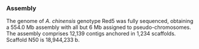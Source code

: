### Assembly

The genome of *A. chinensis* genotype Red5 was fully sequenced,
obtaining a 554.0 Mb assembly with all but 6 Mb assigned to
pseudo-chromosomes. The assembly comprises 12,139 contigs anchored in
1,234 scaffolds. Scaffold N50 is 18,944,233 b.
